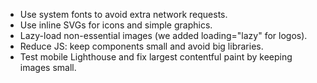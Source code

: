 - Use system fonts to avoid extra network requests.
- Use inline SVGs for icons and simple graphics.
- Lazy-load non-essential images (we added loading="lazy" for logos).
- Reduce JS: keep components small and avoid big libraries.
- Test mobile Lighthouse and fix largest contentful paint by keeping images small.
